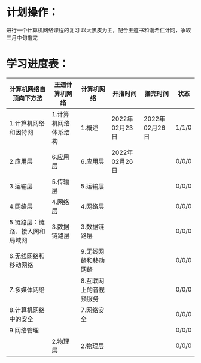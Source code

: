 # 计划操作：
进行一个计算机网络课程的复习 
以大黑皮为主，配合王道书和谢希仁计网，争取三月中旬撸完
# 学习进度表：
|计算机网络自顶向下方法|王道计算机网络|计算机网络|开撸时间|撸完时间|状态|
|----|----|----|----|----|----|
|1.计算机网络和因特网|1.计算机网络体系结构|1.概述|2022年02月23日|2022年02月26日|1/1/0|
|2.应用层|6.应用层|6.应用层|2022年02月26日||0/0/0|
|3.运输层|5.传输层|5.运输层|||0/0/0|
|4.网络层|4.网络层|4.网络层|||0/0/0|
|5.链路层：链路、接入网和局域网|3.数据链路层|3.数据链路层|||0/0/0|
|6.无线网络和移动网络||9.无线网络和移动网络|||0/0/0|
|7.多媒体网络||8.互联网上的音视频服务|||0/0/0|
|8.计算机网络中的安全||7.网络安全|||0/0/0|
|9.网络管理|||||0/0/0|
||2.物理层|2.物理层|||0/0/0|

